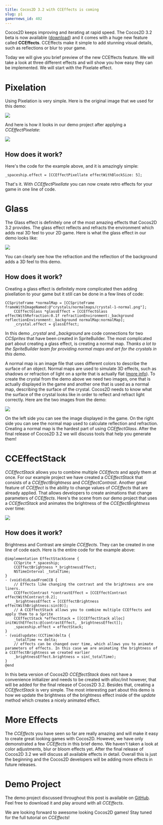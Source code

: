 ```yaml
---
title: Cocos2D 3.2 with CCEffects is coming
slug: p1
gamernews_id: 402
---                
```


Cocos2D keeps improving and iterating at rapid speed. The Cocos2D 3.2 beta is now available ([download](https://s3.amazonaws.com/spritebuilder/cocos2d-swift-3.2.0-beta.1.zip)) and it comes with a huge new feature called **CCEffects**. CCEffects make it simple to add stunning visual details, such as reflections or blur to your game.

<span style="">Today we will give you brief preview of the new CCEffects feature. We will take a look at three different effects and will show you how easy they can be implemented. We will start with the Pixelate effect.</span>

# Pixelation

Using Pixelation is very simple. Here is the original image that we used for this demo:

![](https://s3.amazonaws.com/mgwu-misc/CCEffectsDemo/spaceship.png)

And here is how it looks in our demo project after applying a *CCEffectPixelate*:

![](https://s3.amazonaws.com/mgwu-misc/CCEffectsDemo/spaceship_pixel)

## How does it work?

Here's the code for the example above, and it is amazingly simple:

    _spaceship.effect = [CCEffectPixellate effectWithBlockSize: 5];

That's it. With *CCEffectPixellate* you can now create retro effects for your game in one line of code.

# Glass

The Glass effect is definitely one of the most amazing effects that Cocos2D 3.2 provides. The glass effect reflects and refracts the environment which adds real 3D feel to your 2D game. Here is what the glass effect in our demo looks like:

![](https://s3.amazonaws.com/mgwu-misc/CCEffectsDemo/glassEffect3.gif)

You can clearly see how the refraction and the reflection of the background adds a 3D feel to this demo.

## How does it work?

Creating a glass effect is definitely more complicated then adding pixellation to your game but it still can be done in a few lines of code:

    CCSpriteFrame *normalMap = [CCSpriteFrame frameWithImageNamed:@"crystals/normalmaps/crystal-1-normal.png"];
        CCEffectGlass *glassEffect = [CCEffectGlass effectWithRefraction:0.1f refractionEnvironment:_background reflectionEnvironment:_background normalMap:normalMap];
        _crystal.effect = glassEffect;

In this demo *_crystal* and *_background* are code connections for two *CCSprites* that have been created in SpriteBuilder. The most complicated part about creating a glass effect, is creating a normal map. *Thanks a lot to the SpriteBuilder team for providing normal maps and art for the crystals in this demo.* 

A normal map is an image file that uses different colors to describe the surface of an object. N<span style="">ormal maps are used to simulate 3D effects, such as shadows or refraction of light on a sprite that is actually flat (</span>[more info](http://en.wikipedia.org/wiki/Normal_mapping)<span style="">).</span><span style=""> To create the crystal from the demo above we need two images, one that is actually displayed in the game and another one that is used as a normal map, describing the surface of the crystal. Cocos2D needs to know what the surface of the crystal looks like in order to reflect and refract light correctly. Here are the two images from the demo:</span>

![](https://s3.amazonaws.com/mgwu-misc/CCEffectsDemo/NormalMaps.png)

On the left side you can see the image displayed in the game. On the right side you can see the normal map used to calculate reflection and refraction. Creating a normal map is the hardest part of using *CCEffectGlass*. After the final release of Cocos2D 3.2 we will discuss tools that help you generate them!

# CCEffectStack

*CCEffectStack* allows you to combine multiple *CCEffects* and apply them at once. For our example project we have created a *CCEffectStack* that consists of a <span style="">*CCEffectBrightness* and *CCEffectContrast*. Another great feature of *CCEffect* is the ability to change values of *CCEffects* that are already applied. That allows developers to create animations that change parameters of *CCEffects*. Here's the scene from our demo project that uses a *CCEffectStack* and animates the brightness of the *CCEffectBrightness* over time:</span>

![](https://s3.amazonaws.com/mgwu-misc/CCEffectsDemo/brightness.gif)

## How does it work?

Brightness and Contrast are simple *CCEffects*. They can be created in one line of code each. Here is the entire code for the example above:

    @implementation EffectStackScene {
        CCSprite *_spaceship;
        CCEffectBrightness *_brightnessEffect;
        NSTimeInterval _totalTime;
    }
    - (void)didLoadFromCCB {
        // Effects like changing the contrast and the brightness are one liners.
        CCEffectContrast *contrastEffect = [CCEffectContrast effectWithContrast:0.2];
        _brightnessEffect = [CCEffectBrightness effectWithBrightness:sin(0)];
        // A CCEffectStack allows you to combine multiple CCEffects and apply them to a Sprite
        CCEffectStack *effectStack = [[CCEffectStack alloc] initWithEffects:@[contrastEffect, _brightnessEffect]];
        _spaceship.effect = effectStack;
    }
    - (void)update:(CCTime)delta {
        _totalTime += delta;
        // effects can be changed over time, which allows you to animate parameters of effects. In this case we are animating the brightness of a CCEffectBrightness we created earlier
        _brightnessEffect.brightness = sin(_totalTime);
    }
    @end

In this beta version of Cocos2D *CCEffectStack* does not have a convenience initializer and needs to be created with *alloc/init* however, that will be added for the final release of Cocos2D 3.2. Besides that, creating a *CCEffectStack* is very simple. The most interesting part about this demo is how we update the brightness of the brightness effect inside of the *update* method which creates a nicely animated effect.

# More Effects

The *CCEffects* you have seen so far are really amazing and will make it easy to create great looking games with Cocos2D. However, we have only demonstrated a few *CCEffects* in this brief demo. We haven't taken a look at <span style="">color adjustments, blur or bloom effects yet. After the final release of Cocos2D 3.2 we will discuss all available effects in detail. Overall this is just the beginning and the Cocos2D developers will be adding more effects in future releases.</span>

# Demo Project

The demo project discussed throughout this post is available on [GitHub](https://github.com/MakeGamesWithUs/CCEffectsDemo). Feel free to download it and play around with all *CCEffects*.

We are looking forward to awesome looking Cocos2D games! Stay tuned for the full tutorial on *CCEffects*!